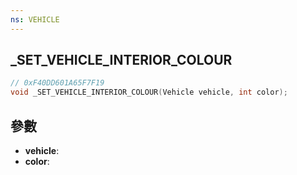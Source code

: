 ```yaml
---
ns: VEHICLE
---
```

## _SET_VEHICLE_INTERIOR_COLOUR

```c
// 0xF40DD601A65F7F19
void _SET_VEHICLE_INTERIOR_COLOUR(Vehicle vehicle, int color);
```


## 參數
* **vehicle**: 
* **color**: 

